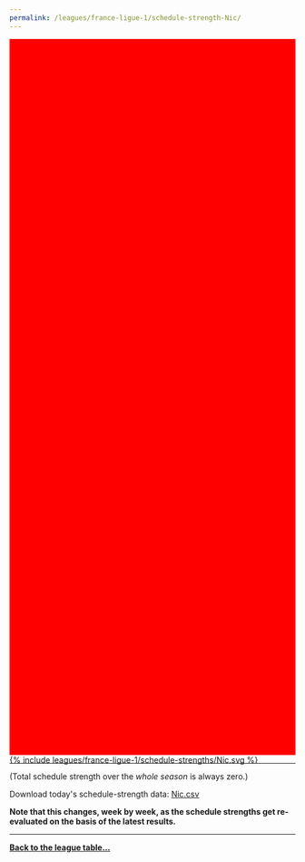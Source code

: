 ```yaml
---
permalink: /leagues/france-ligue-1/schedule-strength-Nic/
---
```


<style>
.svg-wrap {
    background-color:red;
    height:0;
    padding-top:250%; /* 350px/550px */
    position: relative;
}

svg {
    background-color: white;
    height: 100%;
    display:block;
    width: 100%;
    position: absolute;
    top:0;
    left:0;
}
</style>


<div class="svg-wrap">
{% include leagues/france-ligue-1/schedule-strengths/Nic.svg %}
</div>

-----

(Total schedule strength over the *whole season* is always zero.)


Download today's schedule-strength data: [Nic.csv](/assets/leagues/france-ligue-1/2023/schedule-strengths/Nic.csv)

**Note that this changes, week by week, as the schedule strengths get re-evaluated on the
basis of the latest results.**

-----

[**Back to the league table...**](/leagues/france-ligue-1)


